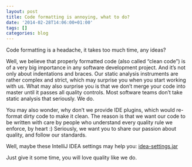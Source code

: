 ```yaml
---
layout: post
title: Code formatting is annoying, what to do?
date: '2014-02-28T14:06:00+01:00'
tags: []
categories: blog
---
```


Code formatting is a headache, it takes too much time, any ideas?

Well, we believe that properly formatted code (also called “clean code”) is of a
very big importance in any software development project. And it’s not only about
indentations and braces. Our static analysis instruments are rather complex and
strict, which may surprise you when you start working with us. What may also
surprise you is that we don’t merge your code into master until it passes all
quality controls. Most software teams don’t take static analysis that seriously.
We do.

You may also wonder, why don’t we provide IDE plugins, which would re-format
dirty code to make it clean. The reason is that we want our code to be written
with care by people who understand every quality rule we enforce, by heart :)
Seriously, we want you to share our passion about quality, and follow our
standards.

Well, maybe these IntelliJ IDEA settings may help you:
[idea-settings.jar](http://img.tpc2.com/idea-settings.jar)

Just give it some time, you will love quality like we do.
